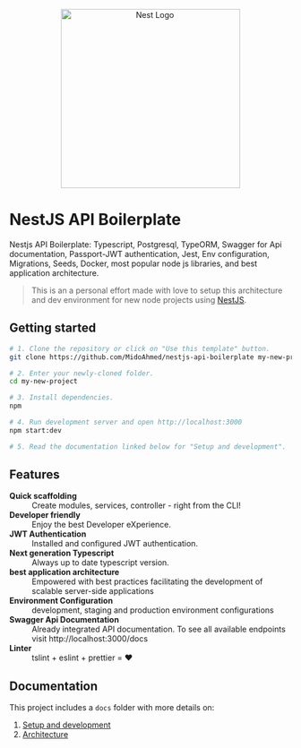 <p align="center">
  <a href="http://nestjs.com/" target="blank"><img src="https://nestjs.com/img/logo_text.svg" width="320" alt="Nest Logo" /></a>
</p>

# NestJS API Boilerplate

Nestjs API Boilerplate: Typescript, Postgresql, TypeORM, Swagger for Api documentation, Passport-JWT authentication, Jest, Env configuration, Migrations, Seeds, Docker, most popular node js libraries, and best application architecture.

> This is an a personal effort made with love to setup this architecture and dev environment for new node projects using [NestJS](https://nestjs.com).

## Getting started

```bash
# 1. Clone the repository or click on "Use this template" button.
git clone https://github.com/MidoAhmed/nestjs-api-boilerplate my-new-project

# 2. Enter your newly-cloned folder.
cd my-new-project

# 3. Install dependencies. 
npm

# 4. Run development server and open http://localhost:3000
npm start:dev

# 5. Read the documentation linked below for "Setup and development".
```

## Features

<dl>
  <dt><b>Quick scaffolding</b></dt>
  <dd>Create modules, services, controller - right from the CLI!</dd>

  <dt><b>Developer friendly</b></dt>
  <dd>Enjoy the best Developer eXperience.</dd>

  <dt><b>JWT Authentication</b></dt>
  <dd>Installed and configured JWT authentication.</dd>

  <dt><b>Next generation Typescript</b></dt>
  <dd>Always up to date typescript version.</dd>

  <dt><b>best application architecture</b></dt>
  <dd>Empowered with best practices facilitating the development of scalable server-side applications</dd>

  <dt><b>Environment Configuration</b></dt>
  <dd>development, staging and production environment configurations</dd>

  <dt><b>Swagger Api Documentation</b></dt>
  <dd>Already integrated API documentation. To see all available endpoints visit http://localhost:3000/docs</dd>

  <dt><b>Linter</b></dt>  
  <dd>tslint + eslint + prettier = ❤️</dd>
</dl>

## Documentation

This project includes a `docs` folder with more details on:

1.  [Setup and development](#)
1.  [Architecture](#)
